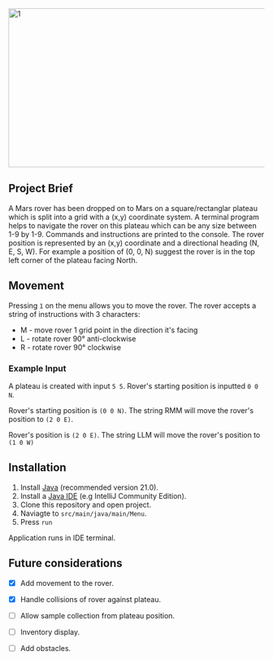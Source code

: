 <img width="820" height="312" alt="1" src="https://github.com/user-attachments/assets/dc01b787-8094-46f7-a140-9cb05e526c6e" />

## Project Brief
A Mars rover has been dropped on to Mars on a square/rectanglar plateau which is split into a grid with a (x,y) coordinate system. A terminal program helps to navigate the rover on this plateau which can be any size between 1-9 by 1-9. Commands and instructions are printed to the console. The rover position is represented by an (x,y) coordinate and a directional heading (N, E, S, W). For example a position of (0, 0, N) suggest the rover is in the top left corner of the plateau facing North. 

## Movement
Pressing `1` on the menu allows you to move the rover. The rover accepts a string of instructions with 3 characters:
- M - move rover 1 grid point in the direction it's facing
- L - rotate rover 90° anti-clockwise
- R - rotate rover 90° clockwise

### Example Input
A plateau is created with input `5 5`. 
Rover's starting position is inputted `0 0 N`.

Rover's starting position is `(0 0 N)`.
The string RMM will move the rover's position to `(2 0 E)`.

Rover's position is `(2 0 E)`.
The string LLM will move the rover's position to `(1 0 W)`

## Installation
1. Install [Java](https://www.java.com/en/download/manual.jsp) (recommended version 21.0).
2. Install a [Java IDE](https://www.jetbrains.com/idea/download) (e.g IntelliJ Community Edition).
3. Clone this repository and open project.
4. Naviagte to  `src/main/java/main/Menu`.
5. Press `run`

Application runs in IDE terminal.

## Future considerations
- [x] Add movement to the rover.
- [x] Handle collisions of rover against plateau.
- [ ] Allow sample collection from plateau position.
- [ ] Inventory display.
- [ ] Add obstacles.

